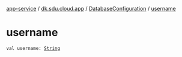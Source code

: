 [app-service](../../index.md) / [dk.sdu.cloud.app](../index.md) / [DatabaseConfiguration](index.md) / [username](./username.md)

# username

`val username: `[`String`](https://kotlinlang.org/api/latest/jvm/stdlib/kotlin/-string/index.html)